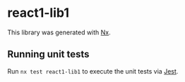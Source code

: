 # react1-lib1

This library was generated with [Nx](https://nx.dev).

## Running unit tests

Run `nx test react1-lib1` to execute the unit tests via [Jest](https://jestjs.io).
